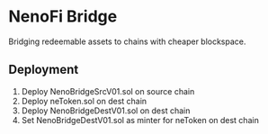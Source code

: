 # NenoFi Bridge 

Bridging redeemable assets to chains with cheaper blockspace.

## Deployment

1. Deploy NenoBridgeSrcV01.sol on source chain 
2. Deploy neToken.sol on dest chain
3. Deploy NenoBridgeDestV01.sol on dest chain
4. Set NenoBridgeDestV01.sol as minter for neToken on dest chain
